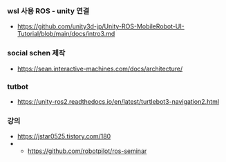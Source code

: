 





### wsl 사용 ROS - unity 연결

- https://github.com/unity3d-jp/Unity-ROS-MobileRobot-UI-Tutorial/blob/main/docs/intro3.md




###  social schen 제작

- https://sean.interactive-machines.com/docs/architecture/


### tutbot

- https://unity-ros2.readthedocs.io/en/latest/turtlebot3-navigation2.html



### 강의
- https://jstar0525.tistory.com/180
- - https://github.com/robotpilot/ros-seminar
